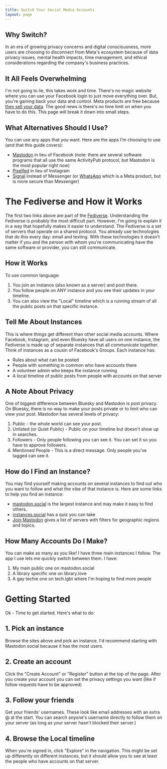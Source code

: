 ```yaml
---
title: Switch Your Social Media Accounts
layout: page
---
```


## Why Switch?
In an era of growing privacy concerns and digital consciousness, more users are choosing to disconnect from Meta's ecosystem because of data privacy issues, mental health impacts, time management, and ethical considerations regarding the company's business practices.

## It All Feels Overwhelming
I'm not going to lie, this takes work and time. There's no magic website where you can use your Facebook login to just move everything over. But, you're gaining back your data and control. Meta products are free because [they sell your data](https://proton.me/blog/what-is-your-data-worth). The good news is there's no time limit on when you have to do this. This page will break it down into small steps.

## What Alternatives Should I Use?
You can use any apps that you want. Here are the apps I'm choosing to use (and that this guide covers):
* [Mastodon](https://www.mastodon.social) in lieu of Facebook (note: there are several software programs that all use the same ActivityPub protocol, but Mastodon is the most popular right now)
* [Pixelfed](https://www.pixelfed.org) in lieu of Instagram
* [Signal](https://www.signal.org) instead of Messenger (or [WhatsApp](https://www.whatsapp.com) which is a Meta product, but is more secure than Messenger)

# The Fediverse and How it Works
The first two links above are part of the [Fediverse](https://en.wikipedia.org/wiki/Fediverse). Understanding the Fediverse is probably the most difficult part. However, I'm going to explain it in a way that hopefully makes it easier to understand. The Fediverse is a set of servers that operate on a shared protocol. You already use technologies that do this every day: email and texting. With these technologies it doesn't matter if you and the person with whom you're communicating have the same software or provider, you can still communicate. 

## How it Works
To use common language:
1. You join an instance (also known as a server) and post there.
2. You follow people on ANY instance and you see their updates in your timeline.
3. You can also view the "Local" timeline which is a running stream of all the public posts on that specific instance.

## Tell Me About Instances
This is where things get different than other social media accounts. Where Facebook, Instagram, and even Bluesky have all users on one instance, the Fediverse is made up of separate instances that all communicate together. Think of instances as a cousin of Facebook's Groups. Each instance has:
* Rules about what can be posted
* People with something in common who have accounts there
* A volunteer admin who keeps the instance running
* A local timeline of public posts from people with accounts on that server

## A Note About Privacy
One of biggest difference between Bluesky and Mastodon is post privacy. On Bluesky, there is no way to make your posts private or to limit who can view your post. Mastodon has several levels of privacy:
1. Public - the whole world can see your post.
2. Unlisted (or Quiet Public) - Public on your timeline but doesn't show up in searches.
3. Followers - Only people following you can see it. You can set it so you have to approve followers.
4. Mentioned People - This is a direct message. Only people you've tagged can see it.

## How do I Find an Instance?
You may find yourself making accounts on several instances to find out who you want to follow and what the vibe of that instance is. Here are some links to help you find an instance:
* [mastodon.social](https://www.mastodon.social) is the largest instance and may make it easy to find others.
* [instances.social](https://instances.social) has a quiz you can take
* [Join Mastodon](https://joinmastodon.org/servers) gives a list of servers with filters for geographic regions and topics.

## How Many Accounts Do I Make?
You can make as many as you like! I have three main instances I follow. The app I use lets me quickly switch between them. I have:
1. My main public one on mastodon.social
2. A library specific one on library.love
3. A gay techie one on tech.lgbt where I'm hoping to find more people

# Getting Started
Ok - Time to get started. Here's what to do:
## 1. Pick an instance
Browse the sites above and pick an instance. I'd recommend starting with Mastodon.social because it has the most users.
## 2. Create an account
Click the "Create Account" or "Register" button at the top of the page. After you create your account you can set the privacy settings you want (like if follow requests have to be approved)
## 3. Follow your friends
Get your friends' usernames. These look like email addresses with an extra @ at the start. You can search anyone's username directly to follow them on your server (as long as your server hasn't blocked their server.)
## 4. Browse the Local timeline 
When you're signed in, click "Explore" in the navigation. This might be set up differently on different instances, but it should allow you to see at least the people who have accounts on that server.